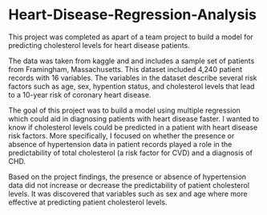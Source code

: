 # Heart-Disease-Regression-Analysis
This project was completed as apart of a team project to build a model for predicting cholesterol levels for heart disease patients.

The data was taken from kaggle and and includes a sample set of patients from Framingham, Massachusetts. This dataset included 4,240 patient records with 16 variables. The variables in the dataset describe several risk factors such as age, sex, hypention status, and cholesterol levels that lead to a 10-year risk of coronary heart disease.

The goal of this project was to build a model using multiple regression which could aid in diagnosing patients with heart disease faster. I wanted to know if cholesterol levels could be predicted in a patient with heart disease risk factors. More specifically, I focused on whether the presence or absence of hypertension data in patient records played a role in the predictability of total cholesterol (a risk factor for CVD) and a diagnosis of CHD.

Based on the project findings, the presence or absence of hypertension data did not increase or decrease the predictability of patient cholesterol levels. It was discovered that variables such as sex and age where more effective at predicting patient cholesterol levels.
